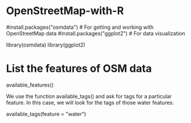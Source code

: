 # OpenStreetMap-with-R

#install.packages("osmdata") # For getting and working with OpenStreetMap data
#install.packages("ggplot2") # For data visualization

library(osmdata)
library(ggplot2)

# List the features of OSM data
available_features()

We use the function available_tags() and ask for tags for a particular feature. In this case, we will look for the tags of those water features:

available_tags(feature = "water")
